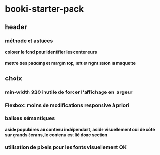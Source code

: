 # booki-starter-pack
## header
### méthode et astuces
#### colorer le fond pour identifier les conteneurs
#### mettre des padding et margin top, left et right selon la maquette
## choix
### min-width 320 inutile de forcer l'affichage en largeur
### Flexbox: moins de modifications responsive à priori
### balises sémantiques
#### aside populaires au contenu indépendant, aside visuellement oui de côté sur grands écrans, le contenu est lié donc section
### utilisation de pixels pour les fonts visuellement OK